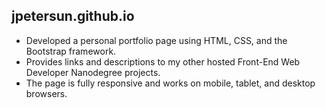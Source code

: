 ## jpetersun.github.io

* Developed a personal portfolio page using HTML, CSS, and the Bootstrap framework. 
* Provides links and descriptions to my other hosted Front-End Web Developer Nanodegree projects.
* The page is fully responsive and works on mobile, tablet, and desktop browsers.
